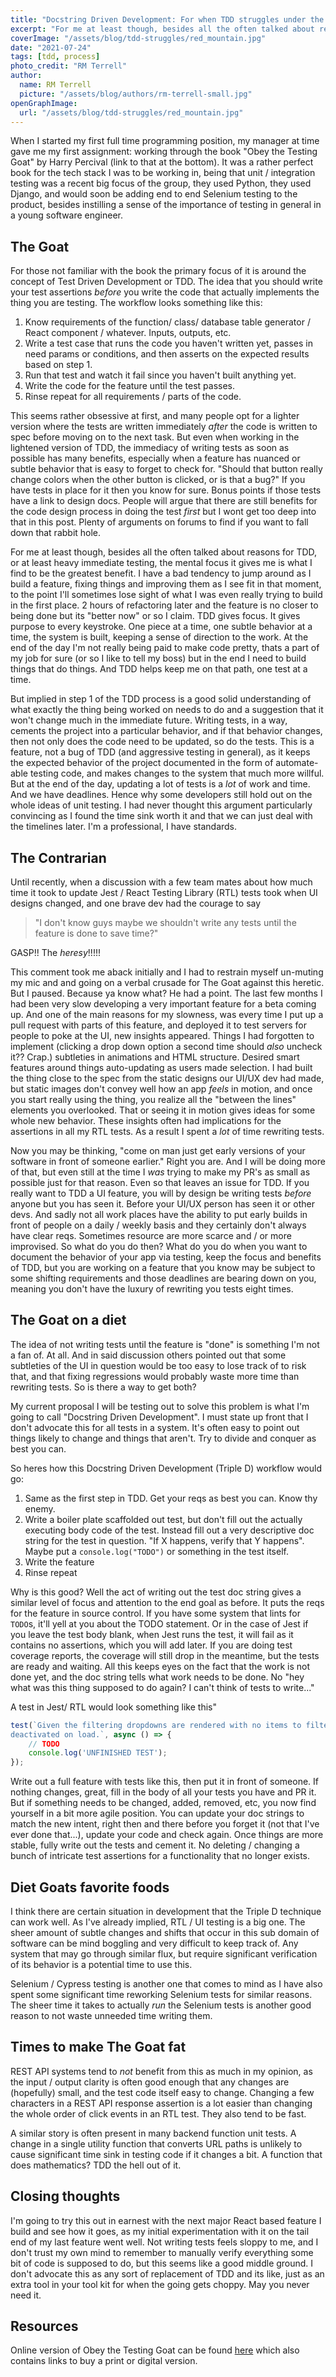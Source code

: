 ```yaml
---
title: "Docstring Driven Development: For when TDD struggles under the weight of shifting design."
excerpt: "For me at least though, besides all the often talked about reasons for TDD, or at least heavy immediate testing, the mental focus it gives me is what I find to be the greatest benefit."
coverImage: "/assets/blog/tdd-struggles/red_mountain.jpg"
date: "2021-07-24"
tags: [tdd, process]
photo_credit: "RM Terrell"
author:
  name: RM Terrell
  picture: "/assets/blog/authors/rm-terrell-small.jpg"
openGraphImage:
  url: "/assets/blog/tdd-struggles/red_mountain.jpg"
---
```


When I started my first full time programming position, my manager at time gave me my first assignment: working through the book "Obey the Testing Goat" by Harry Percival (link to that at the bottom). It was a rather perfect book for the tech stack I was to be working in, being that unit / integration testing was a recent big focus of the group, they used Python, they used Django, and would soon be adding end to end Selenium testing to the product, besides instilling a sense of the importance of testing in general in a young software engineer.

## The Goat

For those not familiar with the book the primary focus of it is around the concept of Test Driven Development or TDD. The idea that you should write your test assertions _before_ you write the code that actually implements the thing you are testing. The workflow looks something like this:

1. Know requirements of the function/ class/ database table generator / React component / whatever. Inputs, outputs, etc.
2. Write a test case that runs the code you haven't written yet, passes in need params or conditions, and then asserts on the expected results based on step 1.
3. Run that test and watch it fail since you haven't built anything yet.
4. Write the code for the feature until the test passes.
5. Rinse repeat for all requirements / parts of the code.

This seems rather obsessive at first, and many people opt for a lighter version where the tests are written immediately _after_ the code is written to spec before moving on to the next task. But even when working in the lightened version of TDD, the immediacy of writing tests as soon as possible has many benefits, especially when a feature has nuanced or subtle behavior that is easy to forget to check for. "Should that button really change colors when the other button is clicked, or is that a bug?" If you have tests in place for it then you know for sure. Bonus points if those tests have a link to design docs. People will argue that there are still benefits for the code design process in doing the test _first_ but I wont get too deep into that in this post. Plenty of arguments on forums to find if you want to fall down that rabbit hole.

For me at least though, besides all the often talked about reasons for TDD, or at least heavy immediate testing, the mental focus it gives me is what I find to be the greatest benefit. I have a bad tendency to jump around as I build a feature, fixing things and improving them as I see fit in that moment, to the point I'll sometimes lose sight of what I was even really trying to build in the first place. 2 hours of refactoring later and the feature is no closer to being done but its "better now" or so I claim. TDD gives focus. It gives purpose to every keystroke. One piece at a time, one subtle behavior at a time, the system is built, keeping a sense of direction to the work. At the end of the day I'm not really being paid to make code pretty, thats a part of my job for sure (or so I like to tell my boss) but in the end I need to build things that do things. And TDD helps keep me on that path, one test at a time.

But implied in step 1 of the TDD process is a good solid understanding of what exactly the thing being worked on needs to do and a suggestion that it won't change much in the immediate future. Writing tests, in a way, cements the project into a particular behavior, and if that behavior changes, then not only does the code need to be updated, so do the tests. This is a feature, not a bug of TDD (and aggressive testing in general), as it keeps the expected behavior of the project documented in the form of automate-able testing code, and makes changes to the system that much more willful. But at the end of the day, updating a lot of tests is a _lot_ of work and time. And we have deadlines. Hence why some developers still hold out on the whole ideas of unit testing. I had never thought this argument particularly convincing as I found the time sink worth it and that we can just deal with the timelines later. I'm a professional, I have standards.

## The Contrarian

Until recently, when a discussion with a few team mates about how much time it took to update Jest / React Testing Library (RTL) tests took when UI designs changed, and one brave dev had the courage to say

> "I don't know guys maybe we shouldn't write any tests until the feature is done to save time?"

GASP!! The _heresy_!!!!!

This comment took me aback initially and I had to restrain myself un-muting my mic and and going on a verbal crusade for The Goat against this heretic. But I paused. Because ya know what? He had a point. The last few months I had been very slow developing a very important feature for a beta coming up. And one of the main reasons for my slowness, was every time I put up a pull request with parts of this feature, and deployed it to test servers for people to poke at the UI, new insights appeared. Things I had forgotten to implement (clicking a drop down option a second time should _also_ uncheck it?? Crap.) subtleties in animations and HTML structure. Desired smart features around things auto-updating as users made selection. I had built the thing close to the spec from the static designs our UI/UX dev had made, but static images don't convey well how an app _feels_ in motion, and once you start really using the thing, you realize all the "between the lines" elements you overlooked. That or seeing it in motion gives ideas for some whole new behavior. These insights often had implications for the assertions in all my RTL tests. As a result I spent a _lot_ of time rewriting tests.

Now you may be thinking, "come on man just get early versions of your software in front of someone earlier." Right you are. And I will be doing more of that, but even still at the time I _was_ trying to make my PR's as small as possible just for that reason. Even so that leaves an issue for TDD. If you really want to TDD a UI feature, you will by design be writing tests _before_ anyone but you has seen it. Before your UI/UX person has seen it or other devs. And sadly not all work places have the ability to put early builds in front of people on a daily / weekly basis and they certainly don't always have clear reqs. Sometimes resource are more scarce and / or more improvised. So what do you do then? What do you do when you want to document the behavior of your app via testing, keep the focus and benefits of TDD, but you are working on a feature that you know may be subject to some shifting requirements and those deadlines are bearing down on you, meaning you don't have the luxury of rewriting you tests eight times.

## The Goat on a diet

The idea of not writing tests until the feature is "done" is something I'm not a fan of. At all. And in said discussion others pointed out that some subtleties of the UI in question would be too easy to lose track of to risk that, and that fixing regressions would probably waste more time than rewriting tests. So is there a way to get both?

My current proposal I will be testing out to solve this problem is what I'm going to call "Docstring Driven Development". I must state up front that I don't advocate this for all tests in a system. It's often easy to point out things likely to change and things that aren't. Try to divide and conquer as best you can.

So heres how this Docstring Driven Development (Triple D) workflow would go:

1. Same as the first step in TDD. Get your reqs as best you can. Know thy enemy.
2. Write a boiler plate scaffolded out test, but don't fill out the actually executing body code of the test. Instead fill out a very descriptive doc string for the test in question. "If X happens, verify that Y happens". Maybe put a `console.log("TODO")` or something in the test itself.
3. Write the feature
4. Rinse repeat

Why is this good? Well the act of writing out the test doc string gives a similar level of focus and attention to the end goal as before. It puts the reqs for the feature in source control. If you have some system that lints for `TODO`s, it'll yell at you about the TODO statement. Or in the case of Jest if you leave the test body blank, when Jest runs the test, it will fail as it contains no assertions, which you will add later. If you are doing test coverage reports, the coverage will still drop in the meantime, but the tests are ready and waiting. All this keeps eyes on the fact that the work is not done yet, and the doc string tells what work needs to be done. No "hey what was this thing supposed to do again? I can't think of tests to write..."

A test in Jest/ RTL would look something like this"

```javascript
test(`Given the filtering dropdowns are rendered with no items to filter, verify that every filter is
deactivated on load.`, async () => {
    // TODO
    console.log('UNFINISHED TEST');
});
```

Write out a full feature with tests like this, then put it in front of someone. If nothing changes, great, fill in the body of all your tests you have and PR it. But if something needs to be changed, added, removed, etc, you now find yourself in a bit more agile position. You can update your doc strings to match the new intent, right then and there before you forget it (not that I've ever done that...), update your code and check again. Once things are more stable, fully write out the tests and cement it. No deleting / changing a bunch of intricate test assertions for a functionality that no longer exists.

## Diet Goats favorite foods

I think there are certain situation in development that the Triple D technique can work well. As I've already implied, RTL / UI testing is a big one. The sheer amount of subtle changes and shifts that occur in this sub domain of software can be mind boggling and very difficult to keep track of. Any system that may go through similar flux, but require significant verification of its behavior is a potential time to use this.

Selenium / Cypress testing is another one that comes to mind as I have also spent some significant time reworking Selenium tests for similar reasons. The sheer time it takes to actually _run_ the Selenium tests is another good reason to not waste unneeded time writing them.

## Times to make The Goat fat

REST API systems tend to _not_ benefit from this as much in my opinion, as the input / output clarity is often good enough that any changes are (hopefully) small, and the test code itself easy to change. Changing a few characters in a REST API response assertion is a lot easier than changing the whole order of click events in an RTL test. They also tend to be fast.

A similar story is often present in many backend function unit tests. A change in a single utility function that converts URL paths is unlikely to cause significant time sink in testing code if it changes a bit. A function that does mathematics? TDD the hell out of it.

## Closing thoughts

I'm going to try this out in earnest with the next major React based feature I build and see how it goes, as my initial experimentation with it on the tail end of my last feature went well. Not writing tests feels sloppy to me, and I don't trust my own mind to remember to manually verify everything some bit of code is supposed to do, but this seems like a good middle ground. I don't advocate this as any sort of replacement of TDD and its like, just as an extra tool in your tool kit for when the going gets choppy. May you never need it.

## Resources

Online version of Obey the Testing Goat can be found [here](https://www.obeythetestinggoat.com/) which also contains links to buy a print or digital version.
